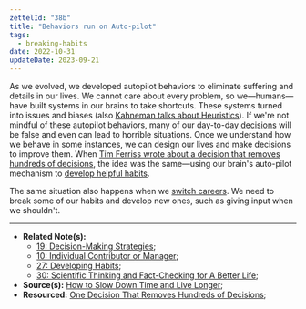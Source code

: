 ```yaml
---
zettelId: "38b"
title: "Behaviors run on Auto-pilot"
tags:
  - breaking-habits
date: 2022-10-31
updateDate: 2023-09-21
---
```


As we evolved, we developed autopilot behaviors to eliminate suffering and details in our lives. We cannot care about every problem, so we—humans—have built systems in our brains to take shortcuts. These systems turned into issues and biases (also [Kahneman talks about Heuristics](https://us.macmillan.com/books/9780374533557/thinkingfastandslow)).  If we're not mindful of these autopilot behaviors, many of our day-to-day [decisions](/notes/19/) will be false and even can lead to horrible situations. Once we understand how we behave in some instances, we can design our lives and make decisions to improve them. When [Tim Ferriss wrote about a decision that removes hundreds of decisions](https://tim.blog/2020/01/20/one-decision-that-removes-100-decisions/), the idea was the same—using our brain's auto-pilot mechanism to [develop helpful habits](/notes/27/).

The same situation also happens when we [switch careers](/notes/10/). We need to break some of our habits and develop new ones, such as giving input when we shouldn't.

---

- **Related Note(s):**
  - [19: Decision-Making Strategies](/notes/19/);
  - [10: Individual Contributor or Manager](/notes/10/);
  - [27: Developing Habits](/notes/27/);
  - [30: Scientific Thinking and Fact-Checking for A Better Life](/notes/30/);
- **Source(s):** [How to Slow Down Time and Live Longer](https://www.mrmoneymustache.com/2019/01/28/how-to-slow-down-time-and-live-longer/);
- **Resourced:** [One Decision That Removes Hundreds of Decisions](/decisions-that-remove-other-decisions/);
